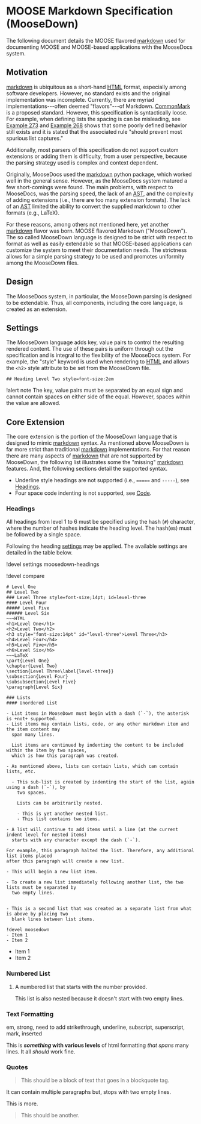# MOOSE Markdown Specification (MooseDown)
The following document details the MOOSE flavored [markdown] used for documenting MOOSE and
MOOSE-based applications with the MooseDocs system.

## Motivation
[markdown] is ubiquitous as a short-hand [HTML] format, especially among software developers.
However, no standard exists and the original implementation was incomplete. Currently, there are
myriad implementations---often deemed "flavors"---of Markdown. [CommonMark](http://commonmark.org/)
is a proposed standard. However, this specification is syntactically loose. For example, when
defining lists the spacing is can be misleading, see [Example 273](http://spec.commonmark.org/0.28/#example-273) and [Example 268](http://spec.commonmark.org/0.28/#example-268) shows that some poorly defined behavior still
exists and it is stated that the associated rule "should prevent most spurious list captures."

Additionally, most parsers of this
specification do not support custom extensions or adding them is difficulty, from a user
perspective, because the parsing strategy used is complex and context dependent.

Originally, MooseDocs used the [markdown](http://pythonhosted.org/Markdown/) python package, which
worked well in the general sense. However, as the MooseDocs system matured a few short-comings were
found. The main problems, with respect to MooseDocs, was the parsing speed, the lack of an [AST],
and the complexity of adding extensions (i.e., there are too many extension formats). The lack of an
[AST] limited the ability to convert the supplied markdown to other formats (e.g., LaTeX).

For these reasons, among others not mentioned here, yet another [markdown] flavor was born. MOOSE
flavored Markdown ("MooseDown"). The so called MooseDown language is designed to be strict with
respect to format as well as easily extendable so that MOOSE-based applications can customize the
system to meet their documentation needs. The strictness allows for a simple parsing strategy to be
used and promotes uniformity among the MooseDown files.

## Design
The MooseDocs system, in particular, the MooseDown parsing is designed to be extendable. Thus,
all components, including the core language, is created as an extension.

## Settings
The MooseDown language adds key, value pairs to control the resulting rendered content. The use of
these pairs is uniform through out the specification and is integral to the flexibility of the
MooseDocs system. For example, the "style" keyword is used when rendering to [HTML] and allows the
`<h2>` style attribute to be set from the MooseDown file.

```
## Heading Level Two style=font-size:2em
```

!alert note
The key, value pairs must be separated by an equal sign and cannot contain spaces on either side
of the equal. However, spaces within the value are allowed.

## Core Extension
The core extension is the portion of the MooseDown language that is designed to mimic [markdown]
syntax. As mentioned above MooseDown is far more strict than traditional [markdown] implementations.
For that reason there are many aspects of [markdown] that are not supported by MooseDown, the
following list illustrates some the "missing" [markdown] features. And, the following sections
detail the supported syntax.

- Underline style headings are not supported (i.e., `=====` and `-----`), see [Headings](#headings).
- Four space code indenting is not supported, see [Code](#code).


### Headings
All headings from level 1 to 6 must be specified using the hash (`#`) character, where the
number of hashes indicate the heading level. The hash(es) must be followed by a single space.

Following the heading [settings](#settings) may be applied. The available settings are detailed
in the table below.

!devel settings moosedown-headings

!devel compare
~~~MooseDown
# Level One
## Level Two
### Level Three style=font-size;14pt; id=level-three
#### Level Four
##### Level Five
###### Level Six
~~~HTML
<h1>Level One</h1>
<h2>Level Two</h2>
<h3 style="font-size:14pt" id="level-three">Level Three</h3>
<h4>Level Four</h4>
<h5>Level Five</h5>
<h6>Level Six</h6>
~~~LaTeX
\part{Level One}
\chapter{Level Two}
\section{Level Three\label{level-three}}
\subsection{Level Four}
\subsubsection{Level Five}
\paragraph{Level Six}

### Lists
#### Unordered List

- List items in MooseDown must begin with a dash (`-`), the asterisk is +not+ supported.
- List items may contain lists, code, or any other markdown item and the item content may
  span many lines.

  List items are continued by indenting the content to be included within the item by two spaces,
  which is how this paragraph was created.

- As mentioned above, lists can contain lists, which can contain lists, etc.

  - This sub-list is created by indenting the start of the list, again using a dash (`-`), by
    two spaces.

    Lists can be arbitrarily nested.

    - This is yet another nested list.
    - This list contains two items.

- A list will continue to add items until a line (at the current indent level for nested items)
  starts with any character except the dash (`-`).

For example, this paragraph halted the list. Therefore, any additional list items placed
after this paragraph will create a new list.

- This will begin a new list item.

- To create a new list immediately following another list, the two lists must be separated by
  two empty lines.


- This is a second list that was created as a separate list from what is above by placing two
  blank lines between list items.

!devel moosedown
- Item 1
- Item 2
~~~
<ul>
<li>Item 1</li>
<li>Item 2</li>
</ul>

### Numbered List
1. A numbered list that starts with the number provided.

   This list is also nested because it doesn't start with two empty lines.

### Text Formatting

em, strong, need to add strikethrough, underline, subscript, superscript, mark, inserted

This is ***something* with various
levels** of html formatting *that
spans* many lines. It all *should* work
fine.

### Quotes

> This should be a block
of text that goes in a blockquote
tag.

It can contain multiple paragraphs but,
stops with two empty lines.

This is more.
> This should be another.



[AST]: https://en.wikipedia.org/wiki/Abstract_syntax_tree
[HTML]: https://en.wikipedia.org/wiki/HTML
[CommonMark]: http://commonmark.org/
[markdown]: https://en.wikipedia.org/wiki/Markdown
